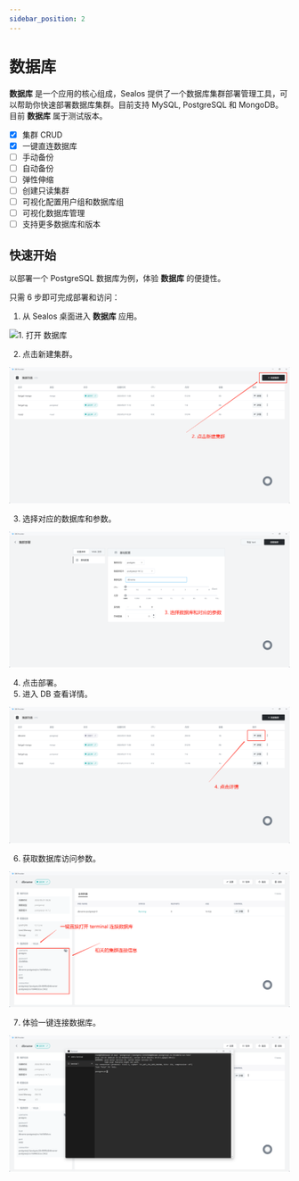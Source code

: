 ```yaml
---
sidebar_position: 2
---
```


# 数据库

**数据库** 是一个应用的核心组成，Sealos 提供了一个数据库集群部署管理工具，可以帮助你快速部署数据库集群。目前支持 MySQL, PostgreSQL 和 MongoDB。目前 **数据库** 属于测试版本。

- [x] 集群 CRUD
- [x] 一键直连数据库
- [ ] 手动备份
- [ ] 自动备份
- [ ] 弹性伸缩
- [ ] 创建只读集群
- [ ] 可视化配置用户组和数据库组
- [ ] 可视化数据库管理
- [ ] 支持更多数据库和版本

## 快速开始

以部署一个 PostgreSQL 数据库为例，体验 **数据库** 的便捷性。

只需 6 步即可完成部署和访问：

1. 从 Sealos 桌面进入 **数据库** 应用。

![1. 打开 **数据库**](./imgs/db1.png)

2. 点击新建集群。

![2. 新建集群](./imgs/db2.png)

3. 选择对应的数据库和参数。

![3. 选择对应的数据库和参数](./imgs/db3.png)

4. 点击部署。
5. 进入 DB 查看详情。

![4. 进入 DB 详情](./imgs/db4.png)

6. 获取数据库访问参数。

![5. 获取数据库访问参数](./imgs/db5.png)

7. 体验一键连接数据库。

![pg 数据库连接](./imgs/db6.png)
